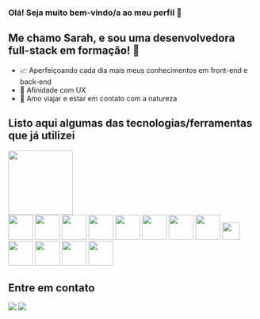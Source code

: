 ### Olá! Seja muito bem-vindo/a ao meu perfil 👋

## Me chamo Sarah, e sou uma desenvolvedora full-stack em formação! :rocket:
- :chart_with_upwards_trend: Aperfeiçoando cada dia mais meus conhecimentos em front-end e back-end
- :pushpin: Afinidade com UX
- :cherry_blossom: Amo viajar e estar em contato com a natureza

## Listo aqui algumas das tecnologias/ferramentas que já utilizei
<div>
  <img height="130em" style="margin-rigth: 15px;" src="https://github-readme-stats.vercel.app/api/top-langs/?username=SarahBezerra&layout=compact&langs_count=7&theme=dracula"/>

  <div style="display: inline_block;">
    <img src="https://img.icons8.com/color/48/000000/javascript--v1.png" width="50px"/>
    <img src="https://img.icons8.com/color/48/000000/html-5--v1.png" width="50px"/>
    <img src="https://img.icons8.com/color/48/000000/css3.png" width="50px"/>
    <img src="https://img.icons8.com/ultraviolet/80/000000/react--v1.png" width="50px"/>
    <img src="https://img.icons8.com/fluency/2x/typescript.png" width="50px">
    <img src="https://img.icons8.com/fluency/48/000000/node-js.png" width="50px"/>
    <img src="https://img.icons8.com/color/48/000000/mongodb.png" width=50px />
    <img src="https://img.icons8.com/color/48/000000/postgreesql.png" width=50px />
    <img src="https://cdn.worldvectorlogo.com/logos/prisma-3.svg" width=35px />
    <img src="https://img.icons8.com/fluency/48/000000/visual-studio-code-2019.png" width="50px"/>
    <img src="https://img.icons8.com/color/2x/git.png" width="50px"/>    
    <img src="https://img.icons8.com/color/2x/figma.png" width="50px"/>
    <img src="https://img.icons8.com/color/48/000000/linux--v1.png" width="50px"/>
  </div>
</div>

## Entre em contato
<a href = "mailto:sarahbezerra@gmail.com"><img src="https://img.shields.io/badge/-Gmail-%23333?style=for-the-badge&logo=gmail&logoColor=white&color=red" target="_blank"></a>
<a href="https://www.linkedin.com/in/sarah-bezerra-dev-web" target="_blank"><img src="https://img.shields.io/badge/-LinkedIn-%230077B5?style=for-the-badge&logo=linkedin&logoColor=white" target="_blank"></a>
